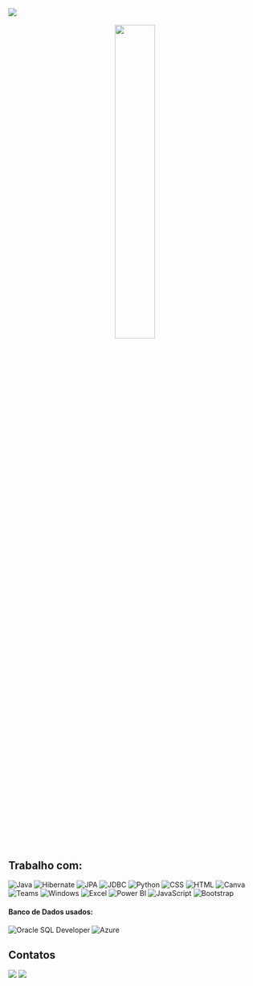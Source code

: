 <img src="https://readme-typing-svg.herokuapp.com?font=Comic+Sans+MS&size=40&pause=100&color=1E3A5F&width=800&height=70&lines=Olá!+Sou+a+Julia;💻+Estudante+de+Sistemas+de+Informação;📊+Análise+de+Dados+BI;📱Desenvolvedora;💻+Suporte📑+Veja+meus+repositórios!+✔️" />
</div>
<br>
<br>

<div align="center" style="margin-bottom:100px">
  <img width=40% align="center" src="https://github-readme-stats-git-main-rafaelalexandrino.vercel.app/api/top-langs/?username=JuMartinsDev&show_icons=true&theme=radical&layout=compact&hide_progress=true"/>
</div>

## Trabalho com: 

![Java](https://img.shields.io/badge/Java-ED8B00?style=for-the-badge&logo=java&logoColor=white)
![Hibernate](https://img.shields.io/badge/Hibernate-59666C?style=for-the-badge&logo=hibernate&logoColor=white)
![JPA](https://img.shields.io/badge/JPA-007396?style=for-the-badge&logo=java&logoColor=white)
![JDBC](https://img.shields.io/badge/JDBC-4479A1?style=for-the-badge&logo=java&logoColor=white)
![Python](https://img.shields.io/badge/Python-14354C?style=for-the-badge&logo=python&logoColor=white)
![CSS](https://img.shields.io/badge/CSS-239120?style=for-the-badge&logo=css3&logoColor=white)
![HTML](https://img.shields.io/badge/HTML-239120?style=for-the-badge&logo=html5&logoColor=white)
![Canva](https://img.shields.io/badge/Canva-%2300C4CC.svg?style=for-the-badge&logo=Canva&logoColor=white)
![Teams](https://img.shields.io/badge/Microsoft_Teams-6264A7?style=for-the-badge&logo=microsoft-teams&logoColor=white)
![Windows](https://img.shields.io/badge/Windows-0078D6?style=for-the-badge&logo=windows&logoColor=white)
![Excel](https://img.shields.io/badge/Microsoft_Excel-217346?style=for-the-badge&logo=microsoft-excel&logoColor=white)
![Power BI](https://img.shields.io/badge/Power%20BI-F2C811?style=for-the-badge&logo=power-bi&logoColor=black) 
![JavaScript](https://img.shields.io/badge/JavaScript-F7DF1E?style=for-the-badge&logo=javascript&logoColor=black)
![Bootstrap](https://img.shields.io/badge/Bootstrap-563D7C?style=for-the-badge&logo=bootstrap&logoColor=white)


#### Banco de Dados usados:

![Oracle SQL Developer](https://img.shields.io/badge/Oracle%20SQL%20Developer-F80000?style=for-the-badge&logo=oracle&logoColor=white)
![Azure](https://img.shields.io/badge/Azure-0078D4?style=for-the-badge&logo=microsoft-azure&logoColor=white)


## Contatos

<div> 
<a href = "mailto:contato.julia.maa77@gmail.com"> <img src="https://img.shields.io/badge/-Gmail-%23333?style=for-the-badge&logo=gmail&logoColor=white" target="_blank"></a>
<a href="https://www.linkedin.com/in/julia-martins3/" target="_blank"><img src="https://img.shields.io/badge/-LinkedIn-%230077B5?style=for-the-badge&logo=linkedin&logoColor=white"  target="_blank"></a> 
</div>&nbsp;&nbsp;
 


